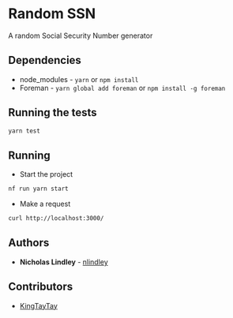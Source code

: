 # Random SSN

A random Social Security Number generator

## Dependencies

* node_modules - `yarn` or `npm install`
* Foreman - `yarn global add foreman` or `npm install -g foreman`

## Running the tests

```bash
yarn test
```

## Running

* Start the project

```bash
nf run yarn start
```

* Make a request

```bash
curl http://localhost:3000/
```

## Authors

* **Nicholas Lindley** - [nlindley](https://github.com/nlindley)

## Contributors

* [KingTayTay](https://github.com/KingTayTay)
